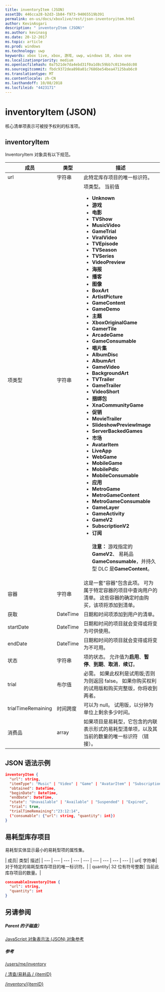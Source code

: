 ```yaml
---
title: inventoryItem (JSON)
assetID: 446cca28-b2d3-1b84-f973-94065519b391
permalink: en-us/docs/xboxlive/rest/json-inventoryitem.html
author: KevinAsgari
description: " inventoryItem (JSON)"
ms.author: kevinasg
ms.date: 20-12-2017
ms.topic: article
ms.prod: windows
ms.technology: uwp
keywords: xbox live, xbox, 游戏, uwp, windows 10, xbox one
ms.localizationpriority: medium
ms.openlocfilehash: 0a7521de7da4ebd31f0a1d8c59bb7c0134eddc08
ms.sourcegitcommit: fbdc9372dea898a01c7686be54bea47125bab6c0
ms.translationtype: MT
ms.contentlocale: zh-CN
ms.lasthandoff: 10/08/2018
ms.locfileid: "4423171"
---
```

# <a name="inventoryitem-json"></a>inventoryItem (JSON)
核心清单项表示可被授予权利的标准项。
<a id="ID4EN"></a>


## <a name="inventoryitem"></a>inventoryItem

InventoryItem 对象具有以下规范。

| 成员| 类型| 描述|
| --- | --- | --- |
| url| 字符串| 此特定库存项目的唯一标识符。|
| 项类型| 字符串| 项类型。 当前值 <ul><li><b>Unknown</b></li><li><b>游戏</b></li><li><b>电影</b></li><li> <b>TVShow</b></li><li><b>MusicVideo</b></li><li><b>GameTrial</b></li><li><b>ViralVideo</b></li><li><b>TVEpisode</b></li><li><b>TVSeason</b></li><li><b>TVSeries</b></li><li><b>VideoPreview</b></li><li><b>海报</b></li><li><b>播客</b></li><li><b>图像</b></li><li><b>BoxArt</b></li><li><b>ArtistPicture</b></li><li><b>GameContent</b></li><li><b>GameDemo</b></li><li><b>主题</b></li><li><b>XboxOriginalGame</b></li><li><b>GamerTile</b></li><li><b>ArcadeGame</b></li><li><b>GameConsumable</b></li><li><b>唱片集</b></li><li><b>AlbumDisc</b></li><li><b>AlbumArt</b></li><li><b>GameVideo</b></li><li><b>BackgroundArt</b></li><li><b>TVTrailer</b></li><li><b>GameTrailer</b></li><li><b>VideoShort</b></li><li><b>捆绑包</b></li><li><b>XnaCommunityGame</b></li><li><b>促销</b></li><li><b>MovieTrailer</b></li><li><b>SlideshowPreviewImage</b></li><li><b>ServerBackedGames</b></li><li><b>市场</b></li><li><b>AvatarItem</b></li><li><b>LiveApp</b></li><li><b>WebGame</b></li><li><b>MobileGame</b></li><li><b>MobilePdlc</b></li><li><b>MobileConsumable</b></li><li><b>应用</b></li><li><b>MetroGame</b></li><li><b>MetroGameContent</b></li><li><b>MetroGameConsumable</b></li><li><b>GameLayer</b></li><li><b>GameActivity</b></li><li><b>GameV2</b></li><li><b>SubscriptionV2</b></li><li><b>订阅</b><br/><br/> **注意：** 游戏指定的**GameV2**、 易耗品**GameConsumable**，并持久型 DLC 是**GameContent**。 |
  | 容器 | 字符串 | 这是一套"容器"包含此项。 可为属于特定容器的项目中查询用户的清单。 这些容器的确定时由购买，该项将添加到清单。 |
  | 获取 | DateTime | 日期和时间项添加到用户的清单。 |
  | startDate | DateTime | 日期和时间的项目就会变得或将变为可供使用。 |
  | endDate | DateTime | 日期和时间的项目就会变得或将变为不可用。 |
  | 状态 | 字符串 | 项的状态。 允许值为**启用**、**暂停**、**到期**、**取消**，**续订**。  |
  | trial | 布尔值 | 必需。 如果此权利是试用版;否则为则返回 false。 如果你购买权利的试用版和购买完整版，你将收到两者。 |
  | trialTimeRemaining | 时间跨度 | 可以为 null。 试用版，以分钟为单位上剩余多少时间。 |
  | 消费品 | array | 如果项目是易耗型，它包含的内联表示形式的易耗型清单项，以及其当前的数量的唯一标识符 （链接）。 |

<a id="ID4EMAAC"></a>


## <a name="sample-json-syntax"></a>JSON 语法示例


```json
inventoryItem {
  "url": string,
  "itemType": "Music" | "Video" | "Game" | "AvatarItem" | "Subscription" | "DLC" | "Consumable" | ...,
  "obtained": DateTime,
  "beginDate": DateTime,
  "endDate": DateTime,
  "state": "Unavailable" | "Available" | "Suspended" | "Expired",
  "trial": true,
  "trialTimeRemaining":"23:12:14",
  ("consumable": {"url": string, "quantity": int})
}

```


<a id="ID4EVAAC"></a>


## <a name="consumable-inventory-item"></a>易耗型库存项目

易耗型实体显示最小的易耗型项的属性集。

| 成员| 类型| 描述|
| --- | --- | --- | --- | --- | --- | --- | --- | --- |
| url| 字符串| 对于特定的易耗型库存项目的唯一标识符。|
| quantity| 32 位有符号整数| 当前此库存项目的数量。|


```json
consumableInventoryItem {
  "url": string,
  "quantity": int
}

```


<a id="ID4E4BAC"></a>


## <a name="see-also"></a>另请参阅

<a id="ID4E6BAC"></a>


##### <a name="parent"></a>Parent 的子磁盘）

[JavaScript 对象表示法 (JSON) 对象参考](atoc-xboxlivews-reference-json.md)


<a id="ID4EJCAC"></a>


##### <a name="reference"></a>参考

[/users/me/inventory](../uri/marketplace/uri-inventory.md)

 [/ 清查/易耗品 / {itemID}](../uri/marketplace/uri-inventoryconsumablesitemurl.md)

 [/inventory/{itemID}](../uri/marketplace/uri-inventoryitemurl.md)
